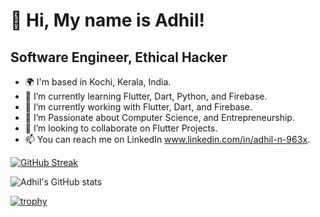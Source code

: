 👋 Hi, My name is Adhil!
================================

Software Engineer, Ethical Hacker
-----------------

- 🌍 I'm based in Kochi, Kerala, India.
- 🌱 I’m currently learning Flutter, Dart, Python, and Firebase.
- 🔭 I’m currently working with Flutter, Dart, and Firebase.
- 👀 I’m Passionate about Computer Science, and Entrepreneurship.
- 💞️ I’m looking to collaborate on Flutter Projects.
- 📫 You can reach me on LinkedIn www.linkedin.com/in/adhil-n-963x.

[![GitHub Streak](https://github-readme-streak-stats.herokuapp.com/?user=Adhil-4dh11&theme=highcontrast)](https://git.io/streak-stats)

![Adhil's GitHub stats](https://github-readme-stats.vercel.app/api?username=Adhil-4dh11&count_private=true&show_icons=true&theme=radical)

[![trophy](https://github-profile-trophy.vercel.app/?username=Adhil-4dh11&theme=onedark)](https://github.com/ryo-ma/github-profile-trophy)

<!---
Adhil-4dh11/Adhil-4dh11 is a ✨ special ✨ repository because its `README.md` (this file) appears on your GitHub profile.
You can click the Preview link to take a look at your changes.
--->
